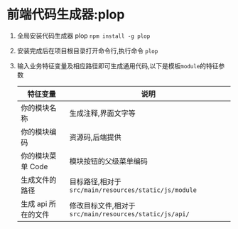 # 前端代码生成器:plop

1. 全局安装代码生成器 plop `npm install -g plop`

2. 安装完成后在项目根目录打开命令行,执行命令 `plop`

3. 输入业务特征变量及相应路径即可生成通用代码,以下是模板`module`的特征参数

   | 特征变量            | 说明                                                   |
   | ------------------- | ------------------------------------------------------ |
   | 你的模块名称        | 生成注释,界面文字等                                    |
   | 你的模块编码        | 资源码,后端提供                                        |
   | 你的模块菜单 Code   | 模块按钮的父级菜单编码                                 |
   | 生成文件的路径      | 目标路径,相对于`src/main/resources/static/js/module`   |
   | 生成 api 所在的文件 | 修改目标文件,相对于`src/main/resources/static/js/api/` |
